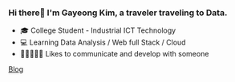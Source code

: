 ### Hi there👋 I'm Gayeong Kim, a traveler traveling to Data.

- 🎓 College Student - Industrial ICT Technology
- 💻 Learning Data Analysis / Web full Stack / Cloud
- 👩🏼‍🤝‍👩🏻 Likes to communicate and develop with someone

[Blog](https://traveler-gabang2.tistory.com/)

